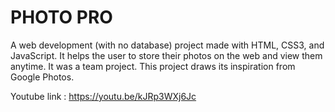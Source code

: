 # PHOTO PRO

A web development (with no database) project made with HTML, CSS3, and JavaScript. It helps the user to store their photos on the web and view them anytime. It was a team project. This project draws its inspiration from Google Photos.

Youtube link : https://youtu.be/kJRp3WXj6Jc
